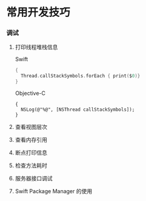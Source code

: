 # 常用开发技巧

### 调试

1. 打印线程堆栈信息

   Swift

   ```swift
   {
     Thread.callStackSymbols.forEach { print($0)}
   }        
   ```

   Objective-C

   ```objc
   {
     NSLog(@"%@", [NSThread callStackSymbols]);
   }
   ```

2. 查看视图层次

3. 查看内存引用

4. 断点打印信息

5. 检查方法耗时

6. 服务器接口调试

7. Swift Package Manager 的使用

